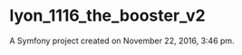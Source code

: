 lyon_1116_the_booster_v2
========================

A Symfony project created on November 22, 2016, 3:46 pm.
